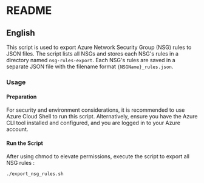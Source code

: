 # README

## English

This script is used to export Azure Network Security Group (NSG) rules to JSON files. The script lists all NSGs and stores each NSG's rules in a directory named `nsg-rules-export`. Each NSG's rules are saved in a separate JSON file with the filename format `{NSGName}_rules.json`.

### Usage

#### Preparation
For security and environment considerations, it is recommended to use Azure Cloud Shell to run this script. Alternatively, ensure you have the Azure CLI tool installed and configured, and you are logged in to your Azure account.

#### Run the Script
After using chmod to elevate permissions, execute the script to export all NSG rules :
```bash
./export_nsg_rules.sh
